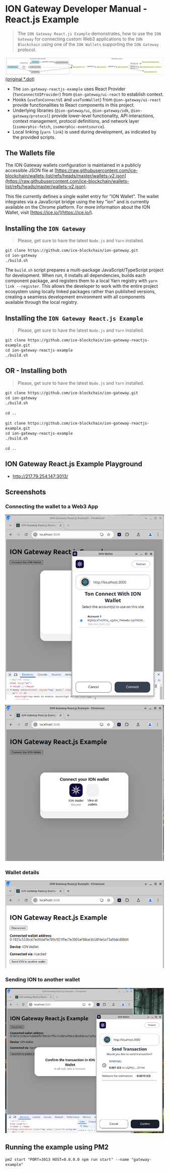 # ION Gateway Developer Manual - React.js Example 
> The `ION Gateway React.js Example` demonstrates, how to use the `ION Gateway` for connecting custom Web3 applications to the `ION Blockchain` using one of the `ION Wallets` supporting the `ION Gateway` protocol.

![ION Gateway React.js Example - Components Diagram](./components.png)
[(original *.dot)](./components.dot)

- The `ion-gateway-reactjs-example` uses React Provider (`TonConnectUIProvider`) from `@ion-gateway/ui-react` to establish context.
- Hooks (`useTonConnectUI` and `useTonWallet`) from `@ion-gateway/ui-react` provide functionalities to React components in this project.
- Underlying libraries (`@ion-gateway/ui`, `@ion-gateway/sdk`, `@ion-gateway/protocol`) provide lower-level functionality, API interactions, context management, protocol definitions, and network layer (`isomorphic-fetch`, `isomorphic-eventsource`).
- Local linking (`yarn link`) is used during development, as indicated by the provided scripts.

## The Wallets file
The ION Gateway wallets configuration is maintained in a publicly accessible JSON file at [https://raw.githubusercontent.com/ice-blockchain/wallets-list/refs/heads/master/wallets-v2.json](https://raw.githubusercontent.com/ice-blockchain/wallets-list/refs/heads/master/wallets-v2.json). 

This file currently defines a single wallet entry for "ION Wallet". The wallet integrates via a JavaScript bridge using the key "ion" and is currently available on the Chrome platform. For more information about the ION Wallet, visit [https://ice.io/](https://ice.io/).

## Installing the `ION Gateway`

> Please, get sure to have the latest `Node.js` and `Yarn` installed.

```shell
git clone https://github.com/ice-blockchain/ion-gateway.git
cd ion-gateway
./build.sh
```
The `build.sh` script prepares a multi-package JavaScript/TypeScript project for development. When run, it installs all dependencies, builds each component package, and registers them to a local Yarn registry with `yarn link --register`. This allows the developer to work with the entire project ecosystem using locally linked packages rather than published versions, creating a seamless development environment with all components available through the local registry.

## Installing the `ION Gateway React.js Example`

> Please, get sure to have the latest `Node.js` and `Yarn` installed.

```shell
git clone https://github.com/ice-blockchain/ion-gateway-reactjs-example.git
cd ion-gateway-reactjs-example
./build.sh
```

## OR - Installing both

> Please, get sure to have the latest `Node.js` and `Yarn` installed.

```shell
git clone https://github.com/ice-blockchain/ion-gateway.git
cd ion-gateway
./build.sh

cd ..

git clone https://github.com/ice-blockchain/ion-gateway-reactjs-example.git
cd ion-gateway-reactjs-example
./build.sh

cd ..
```

## ION Gateway React.js Example Playground
- http://217.79.254.147:3013/

## Screenshots

### Connecting the wallet to a Web3 App
![./ion-gateway-reactjs-example.1.png](./ion-gateway-reactjs-example.1.png)

![./ion-gateway-reactjs-example.2.png](./ion-gateway-reactjs-example.2.png)

### Wallet details
![./ion-gateway-reactjs-example.3.png](./ion-gateway-reactjs-example.3.png)

### Sending ION to another wallet
![./ion-gateway-reactjs-example.4.png](./ion-gateway-reactjs-example.4.png)

## Running the example using PM2
```shell
pm2 start "PORT=3013 HOST=0.0.0.0 npm run start" --name "gateway-example"
```

